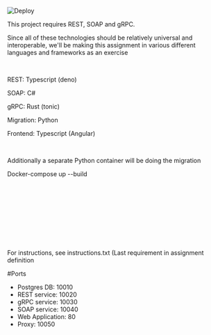 ![Deploy](https://github.com/Mutestock/mini-project-loner-edition/actions/workflows/deploy.yml/badge.svg)

<p> This project requires REST, SOAP and gRPC. </p>
<p> Since all of these technologies should be relatively universal and interoperable, we'll be making this assignment in various different languages and frameworks as an exercise </p>
<br>
<p> REST: Typescript (deno) </p>
<p> SOAP: C# </p>
<p> gRPC: Rust (tonic) </p>
<p> Migration: Python</p>
<p> Frontend: Typescript (Angular)</p>
<br>
<p> Additionally a separate Python container will be doing the migration
<p>Docker-compose up --build<p>
<br>
<br>
<br>
<br>
<br>
<br>
<br>
<br>
<p>For instructions, see instructions.txt (Last requirement in assignment definition</p>

#Ports
- Postgres DB: 10010
- REST service: 10020
- gRPC service: 10030
- SOAP service: 10040
- Web Application: 80
- Proxy: 10050